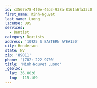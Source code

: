 ```yaml
---
id: c3567e78-4f0e-46b3-938a-8161a6fa33c0
first_name: Minh-Nguyet
last_name: Luong
license: DDS
services:
  - Dentist
category: Dentists
address: '10925 S EASTERN AVE#130'
city: Henderson
state: NV
zip: '89011'
phone: '(702) 222-9700'
title: 'Minh-Nguyet Luong'
_geoloc:
  lat: 36.0026
  lng: -115.109
---
```

